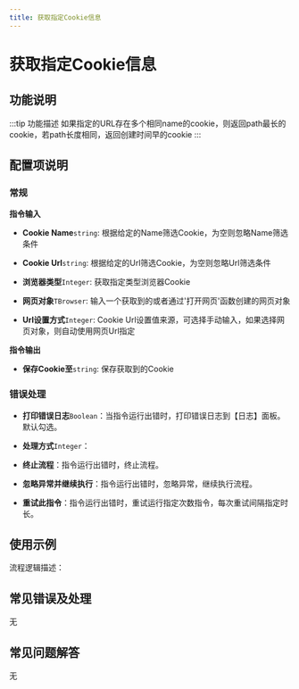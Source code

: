 ```yaml
---
title: 获取指定Cookie信息
---
```


# 获取指定Cookie信息

## 功能说明

:::tip 功能描述
如果指定的URL存在多个相同name的cookie，则返回path最长的cookie，若path长度相同，返回创建时间早的cookie
:::

## 配置项说明

### 常规

**指令输入**

- **Cookie Name**`string`: 根据给定的Name筛选Cookie，为空则忽略Name筛选条件

- **Cookie Url**`string`: 根据给定的Url筛选Cookie，为空则忽略Url筛选条件

- **浏览器类型**`Integer`: 获取指定类型浏览器Cookie

- **网页对象**`TBrowser`: 输入一个获取到的或者通过'打开网页'函数创建的网页对象

- **Url设置方式**`Integer`: Cookie Url设置值来源，可选择手动输入，如果选择网页对象，则自动使用网页Url指定


**指令输出**

- **保存Cookie至**`string`: 保存获取到的Cookie

### 错误处理

- **打印错误日志**`Boolean`：当指令运行出错时，打印错误日志到【日志】面板。默认勾选。

- **处理方式**`Integer`：

 - **终止流程**：指令运行出错时，终止流程。

 - **忽略异常并继续执行**：指令运行出错时，忽略异常，继续执行流程。

 - **重试此指令**：指令运行出错时，重试运行指定次数指令，每次重试间隔指定时长。

## 使用示例

流程逻辑描述：

## 常见错误及处理

无

## 常见问题解答

无

